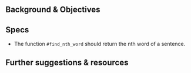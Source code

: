 ## Background & Objectives


## Specs

- The function `#find_nth_word` should return the nth word of a sentence.


## Further suggestions & resources